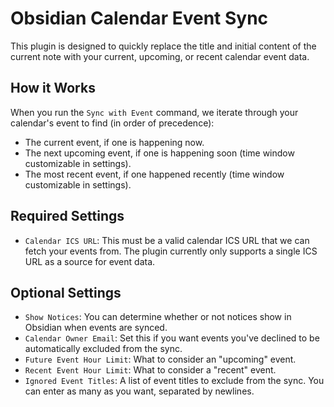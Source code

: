 # Obsidian Calendar Event Sync

This plugin is designed to quickly replace the title and initial content of the current note with your current, upcoming, or recent calendar event data.

## How it Works

When you run the `Sync with Event` command, we iterate through your calendar's event to find (in order of precedence):

-   The current event, if one is happening now.
-   The next upcoming event, if one is happening soon (time window customizable in settings).
-   The most recent event, if one happened recently (time window customizable in settings).

## Required Settings

-   `Calendar ICS URL`: This must be a valid calendar ICS URL that we can fetch your events from. The plugin currently only supports a single ICS URL as a source for event data.

## Optional Settings

-   `Show Notices`: You can determine whether or not notices show in Obsidian when events are synced.
-   `Calendar Owner Email`: Set this if you want events you've declined to be automatically excluded from the sync.
-   `Future Event Hour Limit`: What to consider an "upcoming" event.
-   `Recent Event Hour Limit`: What to consider a "recent" event.
-   `Ignored Event Titles`: A list of event titles to exclude from the sync. You can enter as many as you want, separated by newlines.
